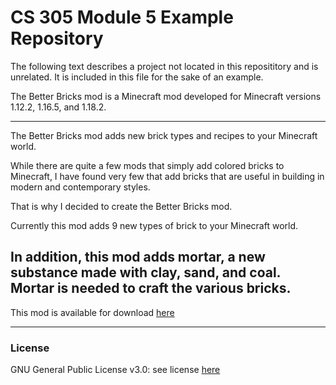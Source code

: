 # CS 305 Module 5 Example Repository

The following text describes a project not located in this reposititory and is unrelated. It is included in this file for the sake of an example.

The Better Bricks mod is a Minecraft mod developed for Minecraft versions 1.12.2, 1.16.5, and 1.18.2.

---
The Better Bricks mod adds new brick types and recipes to your Minecraft world.

While there are quite a few mods that simply add colored bricks to Minecraft, I have found very few that add bricks that are useful in building in modern and contemporary styles.

That is why I decided to create the Better Bricks mod.

Currently this mod adds 9 new types of brick to your Minecraft world.

In addition, this mod adds mortar, a new substance made with clay, sand, and coal. Mortar is needed to craft the various bricks.
---

This mod is available for download [here](https://www.curseforge.com/minecraft/mc-mods/better-bricks-mod)

---
### License
GNU General Public License v3.0: see license [here](https://github.com/qejmc/CS305_Module5/blob/main/LICENSE)
